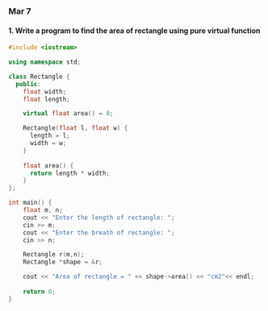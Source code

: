 ### Mar 7

#### 1. Write a program to find the area of rectangle using pure virtual function
```cpp
#include <iostream>

using namespace std;

class Rectangle {
  public:
    float width;
    float length;

    virtual float area() = 0;

    Rectangle(float l, float w) {
      length = l;
      width = w;
    }
    
    float area() {
      return length * width;
    }
};

int main() {
    float m, n;
    cout << "Enter the length of rectangle: ";
    cin >> m;
    cout << "Enter the breath of rectangle: ";
    cin >> n;

    Rectangle r(m,n);
    Rectangle *shape = &r;

    cout << "Area of rectangle = " << shape->area() << "cm2"<< endl;
    
    return 0;
}
```